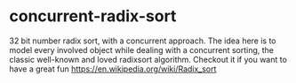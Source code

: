 # concurrent-radix-sort

32 bit number radix sort, with a concurrent approach.
The idea here is to model every involved object while dealing with a concurrent sorting, the classic well-known and loved radixsort algorithm. 
Checkout it if you want to have a great fun https://en.wikipedia.org/wiki/Radix_sort
